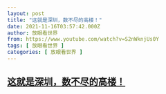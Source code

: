 ```yaml
---
layout: post
title: "这就是深圳，数不尽的高楼！"
date: 2021-11-16T03:57:42.000Z
author: 放眼看世界
from: https://www.youtube.com/watch?v=S2nWknjUs0Y
tags: [ 放眼看世界 ]
categories: [ 放眼看世界 ]
---
```

<!--1637035062000-->
[这就是深圳，数不尽的高楼！](https://www.youtube.com/watch?v=S2nWknjUs0Y)
------

<div>

</div>
